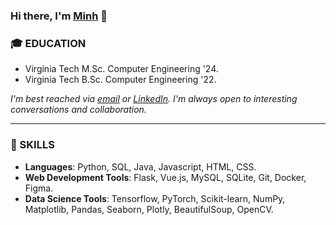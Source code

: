 ### Hi there, I'm [Minh](https://mnguyen0226.github.io/) 👋

### 🎓 EDUCATION

- Virginia Tech M.Sc. Computer Engineering '24.
- Virginia Tech B.Sc. Computer Engineering '22.

_I'm best reached via [email](https://mnguyen0226.github.io/contact) or [LinkedIn](https://www.linkedin.com/in/minhbtnguyen/). I'm always open to interesting conversations and collaboration._

---
### 🔧 SKILLS
- **Languages**: Python, SQL, Java, Javascript, HTML, CSS.
- **Web Development Tools**: Flask, Vue.js, MySQL, SQLite, Git, Docker, Figma.
- **Data Science Tools**: Tensorflow, PyTorch, Scikit-learn, NumPy, Matplotlib, Pandas, Seaborn, Plotly, BeautifulSoup, OpenCV.


